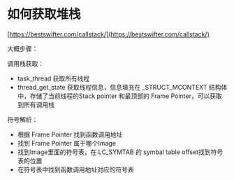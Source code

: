 # 如何获取堆栈

[https://bestswifter.com/callstack/](https://bestswifter.com/callstack/)

大概步骤：

调用栈获取：
- task_thread 获取所有线程
- thread_get_state 获取线程信息，信息填充在 _STRUCT_MCONTEXT 结构体中，存储了当前线程的Stack pointer 和最顶部的 Frame Pointer，可以获取到所有调用栈

符号解析：
- 根据 Frame Pointer 找到函数调用地址
- 找到 Frame Pointer 属于哪个Image
- 找到Image里面的符号表，在 LC_SYMTAB 的 symbal table offset找到符号表的位置
- 在符号表中找到函数调用地址对应的符号表

